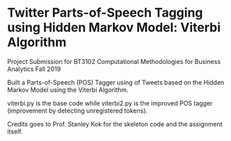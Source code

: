 # Twitter Parts-of-Speech Tagging using Hidden Markov Model: Viterbi Algorithm
Project Submission for BT3102 Computational Methodologies for Business Analytics Fall 2019

Built a Parts-of-Speech (POS) Tagger using of Tweets based on the Hidden Markov Model using the Viterbi Algorithm. 

viterbi.py is the base code while viterbi2.py is the improved POS tagger (improvement by detecting unregistered tokens).

Credits goes to Prof. Stanley Kok for the skeleton code and the assignment itself. 
